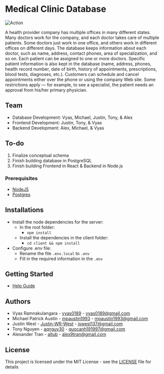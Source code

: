 # Medical Clinic Database

![Action](https://img.shields.io/github/workflow/status/vyas0189/COSC-3380-Database/server?style=for-the-badge)

A health provider company has multiple offices in many different states. Many doctors work for the company, and each doctor takes care of multiple patients. Some doctors just work in one office, and others work in different offices on different days. The database keeps information about each doctor, such as name, address, contact phones, area of specialization, and so on. Each patient can be assigned to one or more doctors. Specific patient information is also kept in the database (name, address, phones, health record number, date of birth, history of appointments, prescriptions, blood tests, diagnoses, etc.). Customers can schedule and cancel appointments either over the phone or using the company Web site. Some restrictions apply — for example, to see a specialist, the patient needs an approval from his/her primary physician.

## Team

* Database Development: Vyas, Michael, Justin, Tony, & Alex
* Frontend Development: Justin, Tony, & Vyas
* Backend Development: Alex, Michael, & Vyas

## To-do

1) Finalize conceptual schema
2) Finish building database in PostgreSQL
3) Finish building Frontend in React & Backend in Node.js

### Prerequisites

* [NodeJS](https://nodejs.org/en/download/)
* [Postgres](https://www.postgresql.org/download/)
  
## Installations
* Install the node dependencies for the server:
  - In the root folder:
    - `npm install`
  - Install the dependencies in the client folder:
    - `cd client && npm install`
* Configure .env file:
  - Rename the file `.env.local` to `.env`
  - Fill in the required information in the `.env` 

## Getting Started

* [Help Guide](https://docs.google.com/document/d/1eZ2r1eRtG109pFLE8rKsNM4CFUtbYfSStVRLpPnTkdY/edit)

## Authors

* Vyas Ramnakulangara - [vyas0189](https://github.com/vyas0189) - vyas0189@gmail.com
* Michael Patrick Austin - [mpaustin1993](https://github.com/mpaustin1993) - mpaustin1993@gmail.com
* Justin West - [Justin-WR-West](https://github.com/Justin-WR-West) - jswest137@gmail.com
* Tony Nguyen - [aqnguy30](https://github.com/aqnguy30) - quocanh191997@gmail.com
* Alexander Tran - [altub](https://github.com/altub) - alex9tran@gmail.com

## License

This project is licensed under the MIT License - see the [LICENSE](LICENSE) file for details
